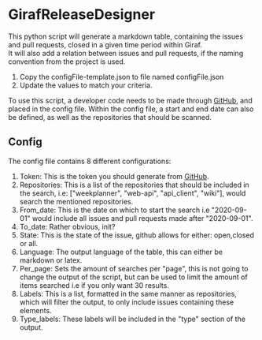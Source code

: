 # GirafReleaseDesigner
This python script will generate a markdown table, containing the issues and pull requests, closed in a given time period within Giraf. <br>
It will also add a relation between issues and pull requests, if the naming convention from the project is used. <br>
1. Copy the configFile-template.json to file named configFile.json
2. Update the values to match your criteria.

To use this script, a developer code needs to be made through [GitHub](https://github.com/settings/tokens), and placed in the config file.
Within the config file, a start and end date can also be defined, as well as the repositories that should be scanned.

## Config
The config file contains 8 different configurations:
1. Token: This is the token you should generate from [GitHub](https://github.com/settings/tokens).
2. Repositories: This is a list of the repositories that should be included in the search, i.e: ["weekplanner", "web-api", "api_client", "wiki"], would search the mentioned repositories.
3. From_date: This is the date on which to start the search i.e "2020-09-01" would include all issues and pull requests made after "2020-09-01".
4. To_date: Rather obvious, init?
5. State: This is the state of the issue, github allows for either: open,closed or all.
6. Language: The output language of the table, this can either be markdown or latex.
7. Per_page: Sets the amount of searches per "page", this is not going to change the output of the script, but can be used to limit the amount of items searched i.e if you only want 30 results.
8. Labels: This is a list, formatted in the same manner as repositories, which will filter the output, to only include issues containing these elements.
9. Type_labels: These labels will be included in the "type" section of the output.
